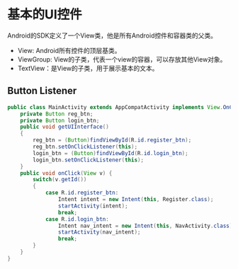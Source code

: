 # 基本的UI控件
Android的SDK定义了一个View类，他是所有Android控件和容器类的父类。
- View: Android所有控件的顶层基类。
- ViewGroup: View的子类，代表一个view的容器，可以存放其他View对象。
- TextView：是View的子类，用于展示基本的文本。

## Button Listener

```java
public class MainActivity extends AppCompatActivity implements View.OnClickListener{
    private Button reg_btn;
    private Button login_btn;
    public void getUIInterface()
    {
        reg_btn = (Button)findViewById(R.id.register_btn);
        reg_btn.setOnClickListener(this);
        login_btn = (Button)findViewById(R.id.login_btn);
        login_btn.setOnClickListener(this);
	}
	public void onClick(View v) {
        switch(v.getId())
        {
            case R.id.register_btn:
                Intent intent = new Intent(this, Register.class);
                startActivity(intent);
                break;
            case R.id.login_btn:
                Intent nav_intent = new Intent(this, NavActivity.class);
                startActivity(nav_intent);
                break;
        }
	}
}
```